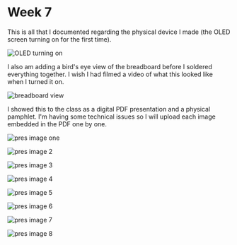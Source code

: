 # Week 7

This is all that I documented regarding the physical device I made (the OLED screen turning on for the first time).

![OLED turning on](https://enderversing.github.io/itp-blog/assets/img/week7/IMG_2250.gif)

I also am adding a bird's eye view of the breadboard before I soldered everything together. I wish I had filmed a video of what this looked like when I turned it on.

![breadboard view](https://enderversing.github.io/itp-blog/assets/img/week7/IMG_2255.jpeg)



I showed this to the class as a digital PDF presentation and a physical pamphlet. I'm having some technical issues so I will upload each image embedded in the PDF one by one.

![pres image one](https://enderversing.github.io/itp-blog/assets/img/week7/pres/1.png)


![pres image 2](https://enderversing.github.io/itp-blog/assets/img/week7/pres/2.png)

![pres image 3](https://enderversing.github.io/itp-blog/assets/img/week7/pres/3.png)

![pres image 4](https://enderversing.github.io/itp-blog/assets/img/week7/pres/4.png)

![pres image 5](https://enderversing.github.io/itp-blog/assets/img/week7/pres/5.png)

![pres image 6](https://enderversing.github.io/itp-blog/assets/img/week7/pres/6.png)

![pres image 7](https://enderversing.github.io/itp-blog/assets/img/week7/pres/7.png)

![pres image 8](https://enderversing.github.io/itp-blog/assets/img/week7/pres/8.png)

